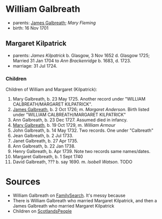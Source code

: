 # William Galbreath

- parents: [James Galbreath](galbreath-james-1672.md); *Mary Fleming*
- birth: 16 Nov 1701

## Margaret Kilpatrick

- parents: *James Kilpatrick* b.  Glasgow, 3 Nov 1652 d. Glasgow 1725;   Married 31 Jan 1704 to *Ann Brackenridge* b. 1683, d. 1723.
- marriage: 31 Jul 1724.

### Children

Children of William and Margaret (Kilpatrick):

1. Mary Galbreath, b. 23 May 1725. Another record under "WILLIAM CALBREATH/MARGARET KILPATRICK".
2. [James Galbreath](galbreath-james-1726.md), b. 2 Oct 1726; m. *Margaret Anderson*.  Birth listed under "WILLIAM CALBREATH/MARGARET KILPATRICK"
3. Ann Galbreath, b. 23 Dec 1727. Assumed died in infancy.
4. [Mary Galbreath](galbreath-mary-1729.md), b. 19 Oct 1729, m. *William Armour*
5. John Galbreath, b. 14 May 1732. Two records. One under "Calbreath"
6. Jean Galbreath, b. 2 Jul 1733.
7. Janet Galbreath, b. 27 Apr 1735.
8. Ann Galbreath, b. 22 Jan 1738.
9. Henry Galbreath, b. Apr 1739. Note two records same names/dates.
10. Margaret Galbreath, b. 1 Sept 1740
11. David Galbreath, ??? b. say 1690. m. *Isobell Watson*. TODO

# Sources

- William Galbreath on [FamilySearch](https://www.familysearch.org/tree/person/details/G3PJ-SDL).  It's messy because
- There is William Galbreath who married Margaret Kilpatrick, and then a James Galbreath who married Margaret Kilpatrick
- Children on [ScotlandsPeople](https://www.scotlandspeople.gov.uk/record-results?search_type=people&event=%28B%20OR%20C%20OR%20S%29&record_type%5B0%5D=opr_births&church_type=Old%20Parish%20Registers&dl_cat=church&dl_rec=church-births-baptisms&surname=galbraith&surname_so=syn&forename_so=syn&from_year=1724&to_year=1750&parent_names=galbreath&parent_names_so=fuzzy&parent_name_two=kilpatrick&parent_name_two_so=fuzzy&county=ARGYLL&record=Church%20of%20Scotland%20%28old%20parish%20registers%29%20Roman%20Catholic%20Church%20Other%20churches&rd_real_name%5B0%5D=CAMPBELTOWN%20%28LANDWARD%29%20OR%20CAMPBELTOWN%20%28BURGH%29%20OR%20CAMPBELTOWN&rd_display_name%5B0%5D=CAMPBELTOWN%20%28LANDWARD%29%7CCAMPBELTOWN%20%28BURGH%29%7CCAMPBELTOWN_CAMPBELTOWN&rd_label%5B0%5D=CAMPBELTOWN&rd_name%5B0%5D=CAMPBELTOWN%20%2ALANDWARD%2A%20OR%20CAMPBELTOWN%20%2ABURGH%2A%20OR%20CAMPBELTOWN&sort=asc&order=Date&field=year)
